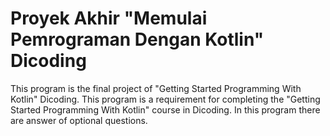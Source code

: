 # Proyek Akhir "Memulai Pemrograman Dengan Kotlin" Dicoding

This program is the final project of "Getting Started Programming With Kotlin" Dicoding. 
This program is a requirement for completing the "Getting Started Programming With Kotlin" course in Dicoding. 
In this program there are answer of optional questions.
